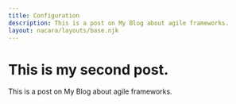 ```yaml
---
title: Configuration
description: This is a post on My Blog about agile frameworks.
layout: nacara/layouts/base.njk
---
```


# This is my second post.

This is a post on My Blog about agile frameworks.
